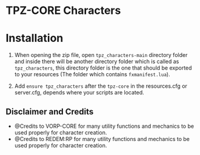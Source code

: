 
# TPZ-CORE Characters

# Installation

1. When opening the zip file, open `tpz_characters-main` directory folder and inside there will be another directory folder which is called as `tpz_characters`, this directory folder is the one that should be exported to your resources (The folder which contains `fxmanifest.lua`).

2. Add `ensure tpz_characters` after the `tpz-core` in the resources.cfg or server.cfg, depends where your scripts are located.


## Disclaimer and Credits

- @Credits to VORP-CORE for many utility functions and mechanics to be used properly for character creation.
- @Credits to REDEM:RP for many utility functions and mechanics to be used properly for character creation.
